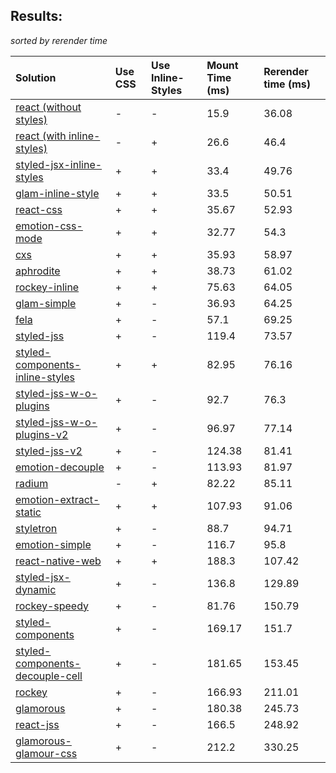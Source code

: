 ## Results:
*sorted by rerender time*

Solution | Use CSS | Use Inline-Styles | Mount Time (ms) | Rerender time (ms)
:--- | :--- | :--- | :--- | :---
[react (without styles)](https://github.com/facebook/react) | - | - | 15.9 | 36.08
[react (with inline-styles)](https://github.com/facebook/react) | - | + | 26.6 | 46.4
[styled-jsx-inline-styles](https://github.com/zeit/styled-jsx) | + | + | 33.4 | 49.76
[glam-inline-style](https://github.com/threepointone/glam) | + | + | 33.5 | 50.51
[react-css](https://github.com/facebook/react) | + | + | 35.67 | 52.93
[emotion-css-mode](https://github.com/emotion-js/emotion) | + | + | 32.77 | 54.3
[cxs](https://github.com/jxnblk/cxs) | + | + | 35.93 | 58.97
[aphrodite](https://github.com/Khan/aphrodite) | + | + | 38.73 | 61.02
[rockey-inline](https://github.com/tuchk4/rockey) | + | + | 75.63 | 64.05
[glam-simple](https://github.com/threepointone/glam) | + | - | 36.93 | 64.25
[fela](https://github.com/rofrischmann/fela/) | + | - | 57.1 | 69.25
[styled-jss](https://github.com/cssinjs/styled-jss) | + | - | 119.4 | 73.57
[styled-components-inline-styles](https://github.com/styled-components/styled-components/tree/v2) | + | + | 82.95 | 76.16
[styled-jss-w-o-plugins](https://github.com/cssinjs/styled-jss) | + | - | 92.7 | 76.3
[styled-jss-w-o-plugins-v2](https://github.com/cssinjs/styled-jss) | + | - | 96.97 | 77.14
[styled-jss-v2](https://github.com/cssinjs/styled-jss) | + | - | 124.38 | 81.41
[emotion-decouple](https://github.com/emotion-js/emotion) | + | - | 113.93 | 81.97
[radium](https://github.com/FormidableLabs/radium) | - | + | 82.22 | 85.11
[emotion-extract-static](https://github.com/emotion-js/emotion) | + | + | 107.93 | 91.06
[styletron](https://github.com/rtsao/styletron) | + | - | 88.7 | 94.71
[emotion-simple](https://github.com/emotion-js/emotion) | + | - | 116.7 | 95.8
[react-native-web](https://github.com/necolas/react-native-web) | + | + | 188.3 | 107.42
[styled-jsx-dynamic](https://github.com/zeit/styled-jsx) | + | - | 136.8 | 129.89
[rockey-speedy](https://github.com/tuchk4/rockey) | + | - | 81.76 | 150.79
[styled-components](https://github.com/styled-components/styled-components/tree/v2) | + | - | 169.17 | 151.7
[styled-components-decouple-cell](https://github.com/styled-components/styled-components/tree/v2) | + | - | 181.65 | 153.45
[rockey](https://github.com/tuchk4/rockey) | + | - | 166.93 | 211.01
[glamorous](https://github.com/paypal/glamorous) | + | - | 180.38 | 245.73
[react-jss](https://github.com/cssinjs/react-jss) | + | - | 166.5 | 248.92
[glamorous-glamour-css](https://github.com/paypal/glamorous) | + | - | 212.2 | 330.25
